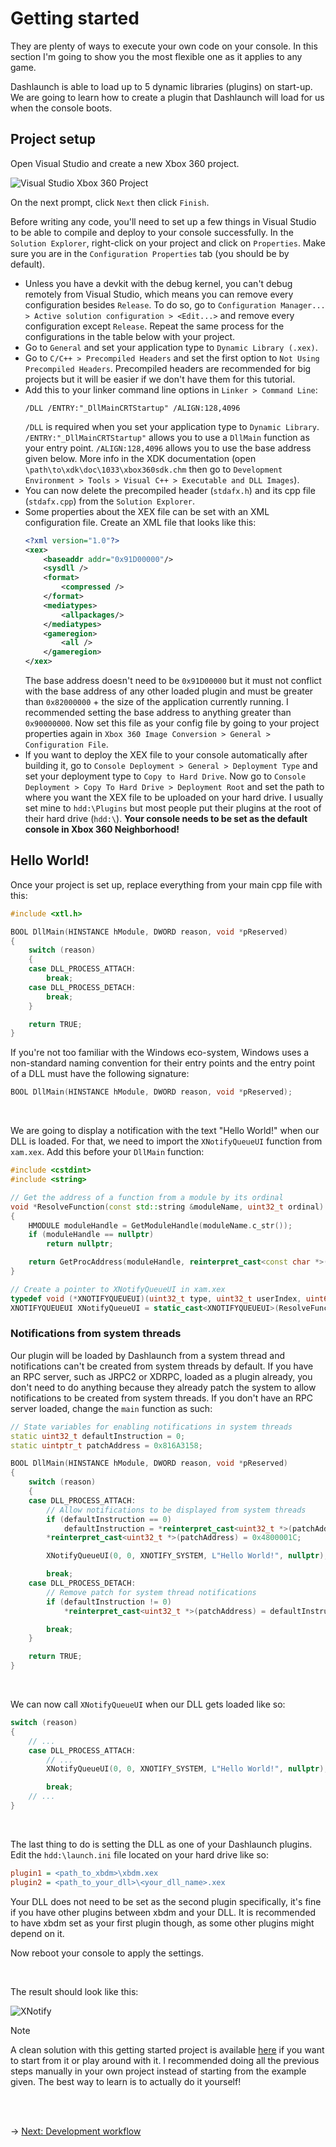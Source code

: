# Getting started

They are plenty of ways to execute your own code on your console. In this section I'm going to show you the most flexible one as it applies to any game.

Dashlaunch is able to load up to 5 dynamic libraries (plugins) on start-up. We are going to learn how to create a plugin that Dashlaunch will load for us when the console boots.

## Project setup

Open Visual Studio and create a new Xbox 360 project.

<img src="../Prerequisites/Images/vs-create-project.png" alt="Visual Studio Xbox 360 Project"/>

On the next prompt, click `Next` then click `Finish`.

Before writing any code, you'll need to set up a few things in Visual Studio to be able to compile and deploy to your console successfully. In the `Solution Explorer`, right-click on your project and click on `Properties`. Make sure you are in the `Configuration Properties` tab (you should be by default).

-   Unless you have a devkit with the debug kernel, you can't debug remotely from Visual Studio, which means you can remove every configuration besides `Release`. To do so, go to `Configuration Manager... > Active solution configuration > <Edit...>` and remove every configuration except `Release`. Repeat the same process for the configurations in the table below with your project.
-   Go to `General` and set your application type to `Dynamic Library (.xex)`.
-   Go to `C/C++ > Precompiled Headers` and set the first option to `Not Using Precompiled Headers`. Precompiled headers are recommended for big projects but it will be easier if we don't have them for this tutorial.
-   Add this to your linker command line options in `Linker > Command Line`:
    ```
    /DLL /ENTRY:"_DllMainCRTStartup" /ALIGN:128,4096
    ```
    `/DLL` is required when you set your application type to `Dynamic Library`. `/ENTRY:"_DllMainCRTStartup"` allows you to use a `DllMain` function as your entry point. `/ALIGN:128,4096` allows you to use the base address given below. More info in the XDK documentation (open `\path\to\xdk\doc\1033\xbox360sdk.chm` then go to `Development Environment > Tools > Visual C++ > Executable and DLL Images`).
-   You can now delete the precompiled header (`stdafx.h`) and its cpp file (`stdafx.cpp`) from the `Solution Explorer`.
-   Some properties about the XEX file can be set with an XML configuration file. Create an XML file that looks like this:
    ```XML
    <?xml version="1.0"?>
    <xex>
        <baseaddr addr="0x91D00000"/>
        <sysdll />
        <format>
            <compressed />
        </format>
        <mediatypes>
            <allpackages/>
        </mediatypes>
        <gameregion>
            <all />
        </gameregion>
    </xex>
    ```
    The base address doesn't need to be `0x91D00000` but it must not conflict with the base address of any other loaded plugin and must be greater than `0x82000000` + the size of the application currently running. I recommended setting the base address to anything greater than `0x90000000`.
    Now set this file as your config file by going to your project properties again in `Xbox 360 Image Conversion > General > Configuration File`.
-   If you want to deploy the XEX file to your console automatically after building it, go to `Console Deployment > General > Deployment Type` and set your deployment type to `Copy to Hard Drive`. Now go to `Console Deployment > Copy To Hard Drive > Deployment Root` and set the path to where you want the XEX file to be uploaded on your hard drive. I usually set mine to `hdd:\Plugins` but most people put their plugins at the root of their hard drive (`hdd:\`). **Your console needs to be set as the default console in Xbox 360 Neighborhood!**

## Hello World!

Once your project is set up, replace everything from your main cpp file with this:

```C++
#include <xtl.h>

BOOL DllMain(HINSTANCE hModule, DWORD reason, void *pReserved)
{
    switch (reason)
    {
    case DLL_PROCESS_ATTACH:
        break;
    case DLL_PROCESS_DETACH:
        break;
    }

    return TRUE;
}
```

If you're not too familiar with the Windows eco-system, Windows uses a non-standard naming convention for their entry points and the entry point of a DLL must have the following signature:

```C++
BOOL DllMain(HINSTANCE hModule, DWORD reason, void *pReserved);
```

<br/>

We are going to display a notification with the text "Hello World!" when our DLL is loaded. For that, we need to import the `XNotifyQueueUI` function from `xam.xex`. Add this before your `DllMain` function:

```C++
#include <cstdint>
#include <string>

// Get the address of a function from a module by its ordinal
void *ResolveFunction(const std::string &moduleName, uint32_t ordinal)
{
    HMODULE moduleHandle = GetModuleHandle(moduleName.c_str());
    if (moduleHandle == nullptr)
        return nullptr;

    return GetProcAddress(moduleHandle, reinterpret_cast<const char *>(ordinal));
}

// Create a pointer to XNotifyQueueUI in xam.xex
typedef void (*XNOTIFYQUEUEUI)(uint32_t type, uint32_t userIndex, uint64_t areas, const wchar_t *displayText, void *pContextData);
XNOTIFYQUEUEUI XNotifyQueueUI = static_cast<XNOTIFYQUEUEUI>(ResolveFunction("xam.xex", 656));
```

### Notifications from system threads

Our plugin will be loaded by Dashlaunch from a system thread and notifications can't be created from system threads by default. If you have an RPC server, such as JRPC2 or XDRPC, loaded as a plugin already, you don't need to do anything because they already patch the system to allow notifications to be created from system threads. If you don't have an RPC server loaded, change the `main` function as such:

```C++
// State variables for enabling notifications in system threads
static uint32_t defaultInstruction = 0;
static uintptr_t patchAddress = 0x816A3158;

BOOL DllMain(HINSTANCE hModule, DWORD reason, void *pReserved)
{
    switch (reason)
    {
    case DLL_PROCESS_ATTACH:
        // Allow notifications to be displayed from system threads
        if (defaultInstruction == 0)
            defaultInstruction = *reinterpret_cast<uint32_t *>(patchAddress);
        *reinterpret_cast<uint32_t *>(patchAddress) = 0x4800001C;

        XNotifyQueueUI(0, 0, XNOTIFY_SYSTEM, L"Hello World!", nullptr);

        break;
    case DLL_PROCESS_DETACH:
        // Remove patch for system thread notifications
        if (defaultInstruction != 0)
            *reinterpret_cast<uint32_t *>(patchAddress) = defaultInstruction;

        break;
    }

    return TRUE;
}
```

<br>

We can now call `XNotifyQueueUI` when our DLL gets loaded like so:

```C++
switch (reason)
{
    // ...
    case DLL_PROCESS_ATTACH:
        // ...
        XNotifyQueueUI(0, 0, XNOTIFY_SYSTEM, L"Hello World!", nullptr);

        break;
    // ...
}
```

<br/>

The last thing to do is setting the DLL as one of your Dashlaunch plugins. Edit the `hdd:\launch.ini` file located on your hard drive like so:

```INI
plugin1 = <path_to_xbdm>\xbdm.xex
plugin2 = <path_to_your_dll>\<your_dll_name>.xex
```

Your DLL does not need to be set as the second plugin specifically, it's fine if you have other plugins between xbdm and your DLL. It is recommended to have xbdm set as your first plugin though, as some other plugins might depend on it.

Now reboot your console to apply the settings.

<br/>

The result should look like this:

<img src="./Images/xnotify.png" alt="XNotify"/>

<br/>

> [!NOTE]
> A clean solution with this getting started project is available [here](./GettingStarted) if you want to start from it or play around with it. I recommended doing all the previous steps manually in your own project instead of starting from the example given. The best way to learn is to actually do it yourself!

<br/><br/>

&rarr; [Next: Development workflow](../DevelopmentWorkflow/development-workflow.md)
